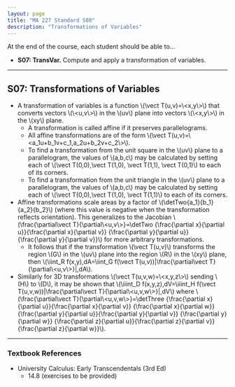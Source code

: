 ```yaml
---
layout: page
title: "MA 227 Standard S08"
description: "Transformations of Variables"
---
```


At the end of the course, each student should be able to...

- **S07: TransVar.**
   Compute and apply a transformation of variables.

---

## S07: Transformations of Variables

- A transformation of variables is a function \\(\\vect T(u,v)=\\<x,y\\>\\)
  that converts vectors \\(\\<u,v\\>\\) in the \\(uv\\) plane into vectors
  \\(\\<x,y\\>\\) in the \\(xy\\) plane.
    - A transformation is called affine if it preserves parallelograms.
    - All affine transformations are of the form
      \\(\\vect T(u,v)=\\<a_1u+b_1v+c_1,a_2u+b_2v+c_2\\>\\).
    - To find a transformation from the unit square in the \\(uv\\) plane
      to a parallelogram,
      the values of \\(a,b,c\\) may be calculated by setting each of
      \\(\vect T(0,0),\vect T(1,0), \vect T(1,1), \vect T(0,1)\\) to each
      of its corners.
    - To find a transformation from the unit triangle in the \\(uv\\) plane
      to a parallelogram,
      the values of \\(a,b,c\\) may be calculated by setting each of
      \\(\vect T(0,0),\vect T(1,0), \vect T(1,1)\\) to each
      of its corners.
- Affine transformations scale
  areas by a factor of \\(\detTwo{a_1}{b_1}{a_2}{b_2}\\)
  (where this value is
  negative when the transformation reflects orientation). This generalizes to
  the Jacobian \\(\frac{\partial\vect T}{\partial\\<u,v\\>}=\detTwo
  {\frac{\partial x}{\partial u}}{\frac{\partial x}{\partial v}}
  {\frac{\partial y}{\partial u}}{\frac{\partial y}{\partial v}}\\) for
  more arbitrary transformations.
    - It follows that if the transformation \\(\vect T(u,v)\\) transforms
      the region \\(G\\) in the \\(uv\\) plane into the region \\(R\\)
      in the \\(xy\\) plane, then
      \\(\iint_R f(x,y)\,dA=\iint_G
      f(\vect T(u,v))\|\frac{\partial\vect T}{\partial\\<u,v\\>}\|\,dA\\).
- Similarly for 3D transformations \\(\\vect T(u,v,w)=\\<x,y,z\\>\\) sending
  \\(H\\) to \\(D\\), it may be shown that
  \\(\iiint_D f(x,y,z)\,dV=\iiint_H
  f(\vect T(u,v,w))\|\frac{\partial\vect T}{\partial\\<u,v,w\\>}\|\,dV\\)
  where  \\(\frac{\partial\vect T}{\partial\\<u,v,w\\>}=\detThree
  {\frac{\partial x}{\partial u}}{\frac{\partial x}{\partial v}}
  {\frac{\partial x}{\partial w}}
  {\frac{\partial y}{\partial u}}{\frac{\partial y}{\partial v}}
  {\frac{\partial y}{\partial w}}
  {\frac{\partial z}{\partial u}}{\frac{\partial z}{\partial v}}
  {\frac{\partial z}{\partial w}}\\).


---

### Textbook References

- University Calculus: Early Transcendentals (3rd Ed)
    - 14.8 (exercises to be provided)
